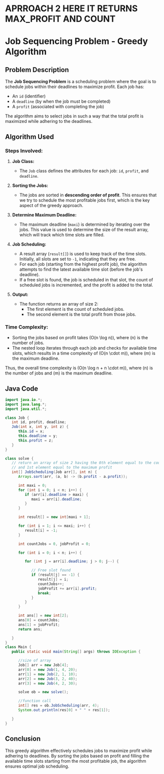 # APRROACH 2 HERE IT RETURNS MAX_PROFIT AND COUNT

# Job Sequencing Problem - Greedy Algorithm

## Problem Description

The **Job Sequencing Problem** is a scheduling problem where the goal is to schedule jobs within their deadlines to maximize profit. Each job has:

- An `id` (identifier)
- A `deadline` (by when the job must be completed)
- A `profit` (associated with completing the job)

The algorithm aims to select jobs in such a way that the total profit is maximized while adhering to the deadlines.

## Algorithm Used

### Steps Involved:

1. **Job Class:**

   - The `Job` class defines the attributes for each job: `id`, `profit`, and `deadline`.

2. **Sorting the Jobs:**

   - The jobs are sorted in **descending order of profit**. This ensures that we try to schedule the most profitable jobs first, which is the key aspect of the greedy approach.

3. **Determine Maximum Deadline:**

   - The maximum deadline (`maxi`) is determined by iterating over the jobs. This value is used to determine the size of the result array, which will track which time slots are filled.

4. **Job Scheduling:**

   - A result array (`result[]`) is used to keep track of the time slots. Initially, all slots are set to `-1`, indicating that they are free.
   - For each job (starting from the highest profit job), the algorithm attempts to find the latest available time slot (before the job's deadline).
   - If a free slot is found, the job is scheduled in that slot, the count of scheduled jobs is incremented, and the profit is added to the total.

5. **Output:**
   - The function returns an array of size 2:
     - The first element is the count of scheduled jobs.
     - The second element is the total profit from those jobs.

### Time Complexity:

- Sorting the jobs based on profit takes \(O(n \log n)\), where \(n\) is the number of jobs.
- The nested loop iterates through each job and checks for available time slots, which results in a time complexity of \(O(n \cdot m)\), where \(m\) is the maximum deadline.

Thus, the overall time complexity is \(O(n \log n + n \cdot m)\), where \(n\) is the number of jobs and \(m\) is the maximum deadline.

## Java Code

```java
import java.io.*;
import java.lang.*;
import java.util.*;

class Job {
   int id, profit, deadline;
   Job(int x, int y, int z) {
      this.id = x;
      this.deadline = y;
      this.profit = z;
   }
}

class solve {
   // return an array of size 2 having the 0th element equal to the count
   // and 1st element equal to the maximum profit
   int[] JobScheduling(Job arr[], int n) {
      Arrays.sort(arr, (a, b) -> (b.profit - a.profit));

      int maxi = 0;
      for (int i = 0; i < n; i++) {
         if (arr[i].deadline > maxi) {
            maxi = arr[i].deadline;
         }
      }

      int result[] = new int[maxi + 1];

      for (int i = 1; i <= maxi; i++) {
         result[i] = -1;
      }

      int countJobs = 0, jobProfit = 0;

      for (int i = 0; i < n; i++) {

         for (int j = arr[i].deadline; j > 0; j--) {

            // Free slot found
            if (result[j] == -1) {
               result[j] = i;
               countJobs++;
               jobProfit += arr[i].profit;
               break;
            }
         }
      }

      int ans[] = new int[2];
      ans[0] = countJobs;
      ans[1] = jobProfit;
      return ans;

   }
}
class Main {
   public static void main(String[] args) throws IOException {

      //size of array
      Job[] arr = new Job[4];
      arr[0] = new Job(1, 4, 20);
      arr[1] = new Job(2, 1, 10);
      arr[2] = new Job(3, 2, 40);
      arr[3] = new Job(4, 2, 30);

      solve ob = new solve();

      //function call
      int[] res = ob.JobScheduling(arr, 4);
      System.out.println(res[0] + " " + res[1]);

   }
}
```

## Conclusion

This greedy algorithm effectively schedules jobs to maximize profit while adhering to deadlines. By sorting the jobs based on profit and filling the available time slots starting from the most profitable job, the algorithm ensures optimal job scheduling.

